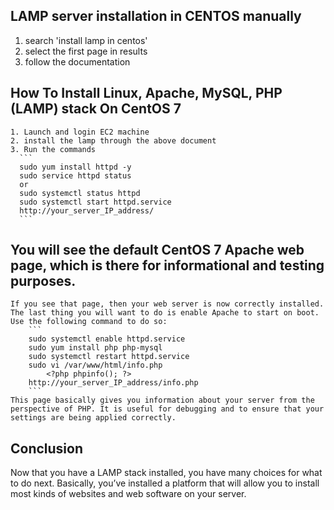 ## LAMP server installation in CENTOS manually
1. search 'install lamp in centos'
2. select the first page in results
3. follow the documentation

## How To Install Linux, Apache, MySQL, PHP (LAMP) stack On CentOS 7
    1. Launch and login EC2 machine
    2. install the lamp through the above document
    3. Run the commands
      ```
      sudo yum install httpd -y
      sudo service httpd status
      or 
      sudo systemctl status httpd
      sudo systemctl start httpd.service
      http://your_server_IP_address/
      ```
      
## You will see the default CentOS 7 Apache web page, which is there for informational and testing purposes.
    If you see that page, then your web server is now correctly installed.
    The last thing you will want to do is enable Apache to start on boot. Use the following command to do so:
        ```
        sudo systemctl enable httpd.service
        sudo yum install php php-mysql
        sudo systemctl restart httpd.service
        sudo vi /var/www/html/info.php
            <?php phpinfo(); ?>
        http://your_server_IP_address/info.php
        ```
    This page basically gives you information about your server from the perspective of PHP. It is useful for debugging and to ensure that your settings are being applied correctly.
## Conclusion
Now that you have a LAMP stack installed, you have many choices for what to do next. Basically, you’ve installed a platform that will allow you to install most kinds of websites and web software on your server.

        
